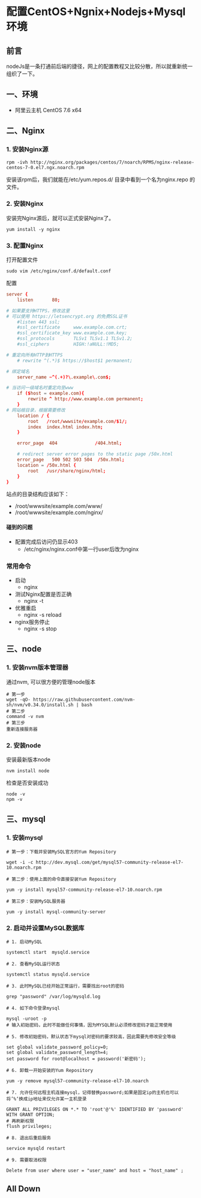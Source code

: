 # 配置CentOS+Ngnix+Nodejs+Mysql环境

## 前言

nodeJs是一条打通前后端的捷径，网上的配置教程又比较分散，所以就重新统一组织了一下。

## 一、环境

- 阿里云主机 CentOS 7.6 x64

## 二、Nginx

### 1. 安装Nginx源

```shell
rpm -ivh http://nginx.org/packages/centos/7/noarch/RPMS/nginx-release-centos-7-0.el7.ngx.noarch.rpm
```

安装该rpm后，我们就能在/etc/yum.repos.d/ 目录中看到一个名为nginx.repo 的文件。


### 2. 安装Nginx

安装完Nginx源后，就可以正式安装Nginx了。

```shell
yum install -y nginx
```

### 3. 配置Nginx

打开配置文件

```shell
sudo vim /etc/nginx/conf.d/default.conf
```

配置

```conf
server {
    listen       80;

# 如果要支持HTTPS，修改这里
# 可以使用 https://letsencrypt.org 的免费SSL证书
    #listen 443 ssl;
    #ssl_certificate     www.example.com.crt;
    #ssl_certificate_key www.example.com.key;
    #ssl_protocols       TLSv1 TLSv1.1 TLSv1.2;
    #ssl_ciphers         HIGH:!aNULL:!MD5;

# 重定向所有HTTP到HTTPS
    # rewrite ^(.*)$ https://$host$1 permanent;

# 绑定域名
    server_name ~^(.+)?\.example\.com$;

# 当访问一级域名时重定向至www
    if ($host = example.com){
        rewrite ^ http://www.example.com permanent;
    }
# 网站根目录，根据需要修改
    location / {
        root   /root/wwwsite/example.com/$1/;
        index  index.html index.htm;
    }

    error_page  404              /404.html;

    # redirect server error pages to the static page /50x.html
    error_page   500 502 503 504  /50x.html;
    location = /50x.html {
        root   /usr/share/nginx/html;
    }
}
```

站点的目录结构应该如下：

- /root/wwwsite/example.com/www/
- /root/wwwsite/example.com/nginx/

#### 碰到的问题

- 配置完成后访问仍显示403
    - /etc/nginx/nginx.conf中第一行user后改为nginx

### 常用命令

- 启动
    - nginx
- 测试Nginx配置是否正确
    - nginx -t
- 优雅重启
    - nginx -s reload
- nginx服务停止
    - nginx -s stop

## 三、node

### 1. 安装nvm版本管理器

通过nvm, 可以很方便的管理node版本

```shell
# 第一步
wget -qO- https://raw.githubusercontent.com/nvm-sh/nvm/v0.34.0/install.sh | bash
# 第二步
command -v nvm
# 第三步
重新连接服务器
```

### 2. 安装node

安装最新版本node

```shell
nvm install node
```

检查是否安装成功

```shell
node -v
npm -v
```

## 三、mysql

### 1. 安装mysql

```shell
# 第一步：下载并安装MySQL官方的Yum Repository

wget -i -c http://dev.mysql.com/get/mysql57-community-release-el7-10.noarch.rpm

# 第二步：使用上面的命令直接安装Yum Repository

yum -y install mysql57-community-release-el7-10.noarch.rpm

# 第三步：安装MySQL服务器

yum -y install mysql-community-server
```

### 2. 启动并设置MySQL数据库

```shell
# 1. 启动MySQL

systemctl start  mysqld.service

# 2. 查看MySQL运行状态

systemctl status mysqld.service

# 3. 此时MySQL已经开始正常运行，需要找出root的密码

grep "password" /var/log/mysqld.log

# 4. 如下命令登录mysql

mysql -uroot -p
# 输入初始密码，此时不能做任何事情，因为MYSQL默认必须修改密码才能正常使用

# 5. 修改初始密码，默认状态下mysql对密码的要求较高，因此需要先修改安全等级

set global validate_password_policy=0;
set global validate_password_length=4;
set password for root@localhost = password('新密码');

# 6. 卸载一开始安装的Yum Repository

yum -y remove mysql57-community-release-el7-10.noarch

# 7. 允许任何远程主机连接mysql，记得替换password;如果是固定ip的主机也可以将’%‘换成ip地址来仅允许某一主机登录

GRANT ALL PRIVILEGES ON *.* TO 'root'@'%' IDENTIFIED BY 'password' WITH GRANT OPTION;
# 再刷新权限
flush privileges;

# 8. 退出后重启服务

service mysqld restart

# 9. 需要取消权限

Delete from user where user = "user_name" and host = "host_name" ;

```

## All Down
